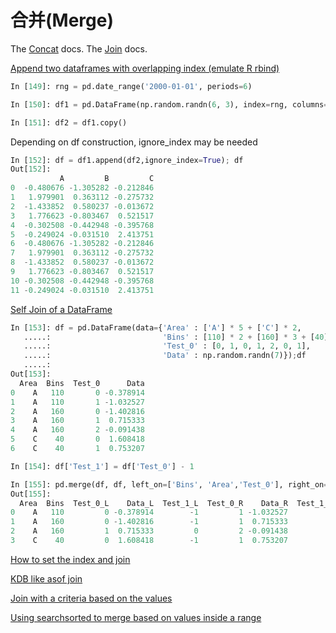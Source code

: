 # 合并(Merge)

The [Concat](http://Pandas.pydata.org/Pandas-docs/stable/merging.html#merging-concatenation) docs. The [Join](http://Pandas.pydata.org/Pandas-docs/stable/merging.html#merging-join) docs.

[Append two dataframes with overlapping index (emulate R rbind)](http://stackoverflow.com/questions/14988480/Pandas-version-of-rbind)

```python
In [149]: rng = pd.date_range('2000-01-01', periods=6)

In [150]: df1 = pd.DataFrame(np.random.randn(6, 3), index=rng, columns=['A', 'B', 'C'])

In [151]: df2 = df1.copy()
```

Depending on df construction, ignore_index may be needed

```python
In [152]: df = df1.append(df2,ignore_index=True); df
Out[152]: 
           A         B         C
0  -0.480676 -1.305282 -0.212846
1   1.979901  0.363112 -0.275732
2  -1.433852  0.580237 -0.013672
3   1.776623 -0.803467  0.521517
4  -0.302508 -0.442948 -0.395768
5  -0.249024 -0.031510  2.413751
6  -0.480676 -1.305282 -0.212846
7   1.979901  0.363112 -0.275732
8  -1.433852  0.580237 -0.013672
9   1.776623 -0.803467  0.521517
10 -0.302508 -0.442948 -0.395768
11 -0.249024 -0.031510  2.413751
```

[Self Join of a DataFrame](https://github.com/Pandas-dev/Pandas/issues/2996)

```python
In [153]: df = pd.DataFrame(data={'Area' : ['A'] * 5 + ['C'] * 2,
   .....:                         'Bins' : [110] * 2 + [160] * 3 + [40] * 2,
   .....:                         'Test_0' : [0, 1, 0, 1, 2, 0, 1],
   .....:                         'Data' : np.random.randn(7)});df
   .....: 
Out[153]: 
  Area  Bins  Test_0      Data
0    A   110       0 -0.378914
1    A   110       1 -1.032527
2    A   160       0 -1.402816
3    A   160       1  0.715333
4    A   160       2 -0.091438
5    C    40       0  1.608418
6    C    40       1  0.753207

In [154]: df['Test_1'] = df['Test_0'] - 1

In [155]: pd.merge(df, df, left_on=['Bins', 'Area','Test_0'], right_on=['Bins', 'Area','Test_1'],suffixes=('_L','_R'))
Out[155]: 
  Area  Bins  Test_0_L    Data_L  Test_1_L  Test_0_R    Data_R  Test_1_R
0    A   110         0 -0.378914        -1         1 -1.032527         0
1    A   160         0 -1.402816        -1         1  0.715333         0
2    A   160         1  0.715333         0         2 -0.091438         1
3    C    40         0  1.608418        -1         1  0.753207         0
```

[How to set the index and join](http://stackoverflow.com/questions/14341805/Pandas-merge-pd-merge-how-to-set-the-index-and-join)

[KDB like asof join](http://stackoverflow.com/questions/12322289/kdb-like-asof-join-for-timeseries-data-in-Pandas/12336039#12336039)

[Join with a criteria based on the values](http://stackoverflow.com/questions/15581829/how-to-perform-an-inner-or-outer-join-of-dataframes-with-Pandas-on-non-simplisti)

[Using searchsorted to merge based on values inside a range](http://stackoverflow.com/questions/25125626/Pandas-merge-with-logic/2512764)